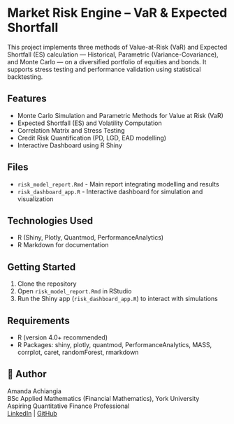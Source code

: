 # Market Risk Engine – VaR & Expected Shortfall

This project implements three methods of Value-at-Risk (VaR) and Expected Shortfall (ES) calculation — Historical, Parametric (Variance-Covariance), and Monte Carlo — on a diversified portfolio of equities and bonds. It supports stress testing and performance validation using statistical backtesting.

## Features
- Monte Carlo Simulation and Parametric Methods for Value at Risk (VaR)
- Expected Shortfall (ES) and Volatility Computation
- Correlation Matrix and Stress Testing
- Credit Risk Quantification (PD, LGD, EAD modelling)
- Interactive Dashboard using R Shiny

## Files
- `risk_model_report.Rmd` - Main report integrating modelling and results
- `risk_dashboard_app.R` - Interactive dashboard for simulation and visualization


## Technologies Used
- R (Shiny, Plotly, Quantmod, PerformanceAnalytics)
- R Markdown for documentation

## Getting Started
1. Clone the repository
2. Open `risk_model_report.Rmd` in RStudio
3. Run the Shiny app (`risk_dashboard_app.R`) to interact with simulations


## Requirements
- R (version 4.0+ recommended)
- R Packages: shiny, plotly, quantmod, PerformanceAnalytics, MASS, corrplot, caret, randomForest, rmarkdown

## 👤 Author

Amanda Achiangia  
BSc Applied Mathematics (Financial Mathematics), York University  
Aspiring Quantitative Finance Professional  
[LinkedIn](https://www.linkedin.com/in/amanda-a-602328284/) | [GitHub](https://github.com/sensor-aae)
